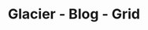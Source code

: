 ---
title: Glacier - Blog - Grid
builder: true

# Content section
sections:
  - blogSection

# Configuration for sections

# Blog
sidebar: "hide" # "show" or "hide"
sidebarPosition: "right" # "left" or "right"
columns: 2 # It is the number of columns you wish to display in the grid
boxesToLoadStart: 9 # The number of boxes to load when it first loads the grid
boxesToLoad: 3 # The number of boxes to load when you click the load more button 
blogStyle: "classic" # "classic", "minimal" or "creative"
gapHorizontal: 30 # Horizontal gap between items
gapVertical: 50 # Vertical gap between items
loadMoreButton: "show" # "show" or "hide"

---
